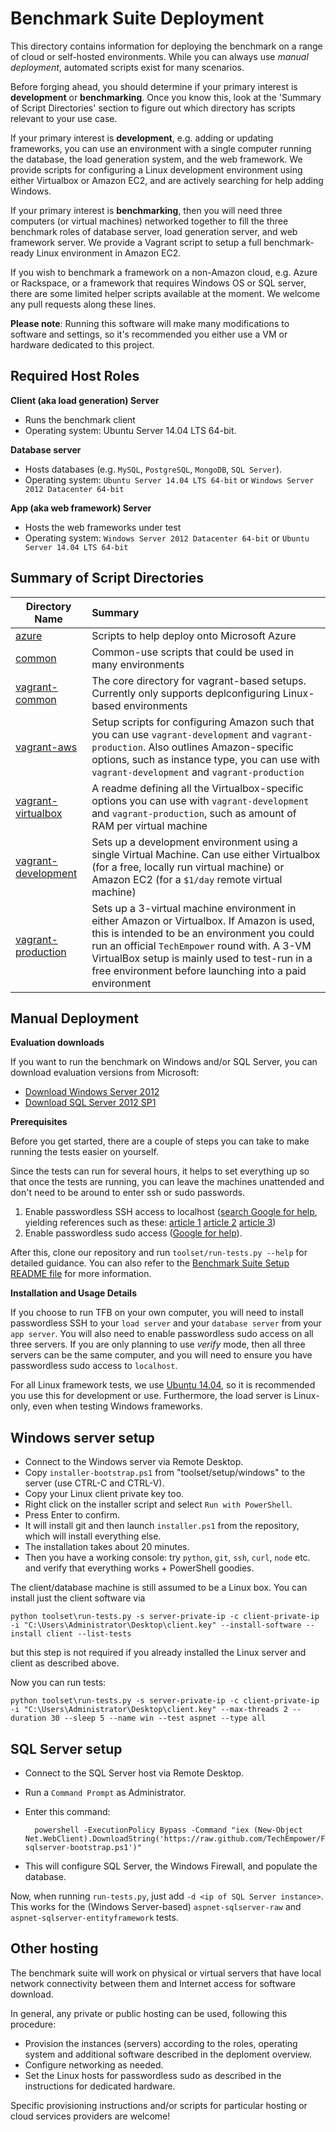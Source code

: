 # Benchmark Suite Deployment

This directory contains information for deploying the benchmark 
on a range of cloud or self-hosted environments. While you can always use 
*manual deployment*, automated scripts exist for many scenarios. 

Before forging ahead, you should determine if your primary interest is
**development** or **benchmarking**. Once you know this, look at the 
'Summary of Script Directories' section to figure out which directory
has scripts relevant to your use case. 

If your primary interest is **development**, e.g. adding or updating frameworks,
you can use an environment with a single computer running the database, 
the load generation system, and the web framework. We provide scripts for 
configuring a Linux development environment using either Virtualbox or Amazon EC2,
and are actively searching for help adding Windows.

If your primary interest is **benchmarking**, then you will need three computers
(or virtual machines) networked together to fill the three benchmark roles of 
database server, load generation server, and web framework server. We provide 
a Vagrant script to setup a full benchmark-ready Linux environment in Amazon EC2.

If you wish to benchmark a framework on a non-Amazon cloud, e.g. Azure or 
Rackspace, or a framework that requires Windows OS or SQL server, there are 
some limited helper scripts available at the moment. We welcome any pull requests 
along these lines. 

**Please note**: Running this software will make many modifications to software
and settings, so it's recommended you either use a VM or hardware dedicated to this project. 

## Required Host Roles

**Client (aka load generation) Server**

* Runs the benchmark client
* Operating system: Ubuntu Server 14.04 LTS 64-bit.

**Database server**

* Hosts databases (e.g. `MySQL`, `PostgreSQL`, `MongoDB`, `SQL Server`).
* Operating system: `Ubuntu Server 14.04 LTS 64-bit` or `Windows Server 2012 Datacenter 64-bit`

**App (aka web framework) Server**

* Hosts the web frameworks under test
* Operating system: `Windows Server 2012 Datacenter 64-bit` or `Ubuntu Server 14.04 LTS 64-bit`

## Summary of Script Directories


| Directory Name | Summary |
| -------------- | :-------- |
| [azure](azure)  | Scripts to help deploy onto Microsoft Azure
| [common](common) | Common-use scripts that could be used in many environments
| [vagrant-common](vagrant-common) | The core directory for vagrant-based setups. Currently only supports deplconfiguring Linux-based environments
| [vagrant-aws](vagrant-aws) | Setup scripts for configuring Amazon such that you can use `vagrant-development` and `vagrant-production`. Also outlines Amazon-specific options, such as instance type, you can use with `vagrant-development` and `vagrant-production`
| [vagrant-virtualbox](vagrant-virtualbox) | A readme defining all the Virtualbox-specific options you can use with `vagrant-development` and `vagrant-production`, such as amount of RAM per virtual machine
| [vagrant-development](vagrant-development) | Sets up a development environment using a single Virtual Machine. Can use either Virtualbox (for a free, locally run virtual machine) or Amazon EC2 (for a `$1/day` remote virtual machine)
| [vagrant-production](vagrant-production) | Sets up a 3-virtual machine environment in either Amazon or Virtualbox. If Amazon is used, this is intended to be an environment you could run an official `TechEmpower` round with. A 3-VM VirtualBox setup is mainly used to test-run in a free environment before launching into a paid environment


## Manual Deployment


**Evaluation downloads**

If you want to run the benchmark on Windows and/or SQL Server, you can download evaluation versions from Microsoft:
* [Download Windows Server 2012](http://technet.microsoft.com/en-us/evalcenter/hh670538.aspx)
* [Download SQL Server 2012 SP1](http://www.microsoft.com/betaexperience/pd/SQL2012EvalCTA/enus/default.aspx)

**Prerequisites**

Before you get started, there are a couple of steps you can take to make running the tests easier on yourself.

Since the tests can run for several hours, it helps to set everything up so that once the tests are running, you can leave the machines unattended and don't need to be around to enter ssh or sudo passwords.

1. Enable passwordless SSH access to localhost ([search Google for help](https://www.google.com/#hl=en&q=passwordless%20SSH%20access), yielding references such as these: [article 1](http://hortonworks.com/kb/generating-ssh-keys-for-passwordless-login/) [article 2](http://superuser.com/questions/336226/how-to-ssh-to-localhost-without-password) [article 3](https://help.ubuntu.com/community/SSH/OpenSSH/Keys))
2. Enable passwordless sudo access ([Google for help](https://www.google.com/#hl=en&q=passwordless%20sudo)).

After this, clone our repository and run `toolset/run-tests.py --help` for 
detailed guidance. You can also refer to the [Benchmark Suite Setup README file](../setup/README.md) for more information. 

**Installation and Usage Details**

If you choose to run TFB on your own computer, you will need to install 
passwordless SSH to your `load server` and your `database server` from 
your `app server`. You will also need to enable passwordless sudo access
on all three servers. If you are only planning to use *verify* mode, then
all three servers can be the same computer, and you will need to ensure
you have passwordless sudo access to `localhost`. 

For all Linux framework tests, we use [Ubuntu 14.04](http://www.ubuntu.com/download/server), so 
it is recommended you use this for development or use. Furthermore, the load server is Linux-only,
even when testing Windows frameworks.

## Windows server setup

* Connect to the Windows server via Remote Desktop.
* Copy `installer-bootstrap.ps1` from "toolset/setup/windows" to the server (use CTRL-C and CTRL-V).
* Copy your Linux client private key too.
* Right click on the installer script and select `Run with PowerShell`.
* Press Enter to confirm.
* It will install git and then launch `installer.ps1` from the repository, which will install everything else.
* The installation takes about 20 minutes.
* Then you have a working console: try `python`, `git`, `ssh`, `curl`, `node` etc. and verify that everything works + PowerShell goodies.

The client/database machine is still assumed to be a Linux box. You can install just the client software via

    python toolset\run-tests.py -s server-private-ip -c client-private-ip -i "C:\Users\Administrator\Desktop\client.key" --install-software --install client --list-tests

but this step is not required if you already installed the Linux server and client as described above.

Now you can run tests:

    python toolset\run-tests.py -s server-private-ip -c client-private-ip -i "C:\Users\Administrator\Desktop\client.key" --max-threads 2 --duration 30 --sleep 5 --name win --test aspnet --type all

## SQL Server setup

* Connect to the SQL Server host via Remote Desktop.
* Run a `Command Prompt` as Administrator.
* Enter this command:

        powershell -ExecutionPolicy Bypass -Command "iex (New-Object Net.WebClient).DownloadString('https://raw.github.com/TechEmpower/FrameworkBenchmarks/master/toolset/setup/sqlserver/setup-sqlserver-bootstrap.ps1')"

* This will configure SQL Server, the Windows Firewall, and populate the database.

Now, when running `run-tests.py`, just add `-d <ip of SQL Server instance>`. This works for the (Windows Server-based) `aspnet-sqlserver-raw` and `aspnet-sqlserver-entityframework` tests.

## Other hosting

The benchmark suite will work on physical or virtual servers that have local network connectivity between them and Internet access for software download.

In general, any private or public hosting can be used, following this procedure:

* Provision the instances (servers) according to the roles, operating system and additional software described in the deploment overview.
* Configure networking as needed.
* Set the Linux hosts for passwordless sudo as described in the instructions for dedicated hardware.

Specific provisioning instructions and/or scripts for particular hosting or cloud services providers are welcome!


